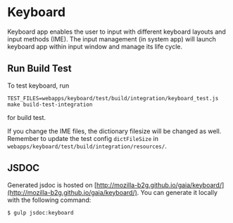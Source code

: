 # Keyboard

Keyboard app enables the user to input with different keyboard layouts and input methods (IME).
The input management (in system app) will launch keyboard app within input window and manage its life cycle.

## Run Build Test

To test keyboard, run

```
TEST_FILES=webapps/keyboard/test/build/integration/keyboard_test.js make build-test-integration
```

for build test.

If you change the IME files, the dictionary filesize will be changed as well. Remember to update the test config `dictFileSize` in `webapps/keyboard/test/build/integration/resources/`.

## JSDOC

Generated jsdoc is hosted on [http://mozilla-b2g.github.io/gaia/keyboard/](http://mozilla-b2g.github.io/gaia/keyboard/). You can generate it locally with the following command:

```
$ gulp jsdoc:keyboard
```
